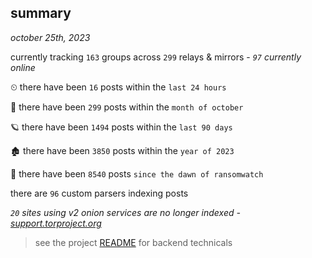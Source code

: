 
## summary
_october 25th, 2023_

currently tracking `163` groups across `299` relays & mirrors - _`97` currently online_

⏲ there have been `16` posts within the `last 24 hours`

🦈 there have been `299` posts within the `month of october`

🪐 there have been `1494` posts within the `last 90 days`

🏚 there have been `3850` posts within the `year of 2023`

🦕 there have been `8540` posts `since the dawn of ransomwatch`

there are `96` custom parsers indexing posts

_`20` sites using v2 onion services are no longer indexed - [support.torproject.org](https://support.torproject.org/onionservices/v2-deprecation/)_

> see the project [README](https://github.com/joshhighet/ransomwatch#ransomwatch--) for backend technicals
